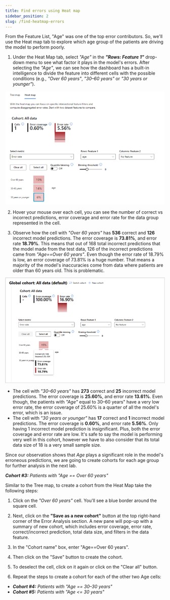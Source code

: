 ```yaml
---
title: Find errors using Heat map
sidebar_position: 2
slug: /find-heatmap-errors
---
```


From the Feature List, "Age" was one of the top error contributors. So, we'll use the Heat map tab to explore which age group of the patients are driving the model to perform poorly.

1. Under the Heat Map tab, select *"Age"* in the ***"Rows: Feature 1"*** drop-down menu to see what factor it plays in the model's errors. After selecting the *"Age"*, we can see how the dashboard has a built-in intelligence to divide the feature into different cells with the possible conditions (e.g., *"Over 60 years"*, *"30–60 years"* or *"30 years or younger"*). 

![select heat map feature](/img/tutorial/2-select-heatmap-feature.png "Select Heat map feature")

2. Hover your mouse over each cell, you can see the number of correct vs incorrect predictions, error coverage and error rate for the data group represented in the cell. 

3. Observe how the cell with *"Over 60 years"* has **536** correct and **126** incorrect model predictions. The error coverage is **73.81%**, and error rate **18.79%**. This means that out of 168 total incorrect predictions that the model made from the test data, 126 of the incorrect predictions came from *"Age==Over 60 years"*. Even though the error rate of 18.79% is low, an error coverage of 73.81% is a huge number. That means a majority of the model's inaccuracies come from data where patients are older than 60 years old. This is problematic.

![Age heat map metrics](/img/tutorial/2-age-heatmap-metrics.png "Heat map Age metrics")

* The cell with *"30–60 years"* has **273** correct and **25** incorrect model predictions. The error coverage is **25.60%**, and error rate **13.61%**. Even though, the patients with *"Age"* equal to 30–60 years" have a very low error rate, the error coverage of 25.60% is a quarter of all the model's error, which is an issue.
* The cell with *"30 years or younger"* has **17** correct and **1** incorrect model predictions. The error coverage is **0.60%**, and error rate **5.56%**. Only having 1 incorrect model prediction is insignificant. Plus, both the error coverage and error rate are low. It's safe to say the model is performing very well in this cohort, however we have to also consider that its total data size of 18 is a very small sample size.

Since our observation shows that *Age* plays a significant role in the model's erroneous predictions, we are going to create cohorts for each age group for further analysis in the next lab.

***Cohort #3:*** *Patients with "Age == Over 60 years"*

Similar to the Tree map, to create a cohort from the Heat Map take the following steps:

1. Click on the *"Over 60 years"* cell. You'll see a blue border around the square cell.

2. Next, click on the **"Save as a new cohort"** button at the top right-hand corner of the Error Analysis section. A new pane will pop-up with a summary of new cohort, which includes error coverage, error rate, correct/incorrect prediction, total data size, and filters in the data feature.

3. In the "Cohort name" box, enter "Age==Over 60 years". 

4. Then click on the "Save" button to create the cohort.

5. To deselect the cell, click on it again or click on the "Clear all" button.

6. Repeat the steps to create a cohort for each of the other two Age cells: 
* ***Cohort #4:*** *Patients with "Age == 30–30 years"*
* ***Cohort #5:*** *Patients with "Age <= 30 years"*

